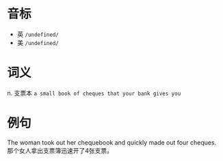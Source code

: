 # 音标

- 英 `/undefined/`
- 美 `/undefined/`

# 词义

n. 支票本
`a small book of cheques that your bank gives you`

# 例句

The woman took out her chequebook and quickly made out four cheques.
那个女人拿出支票簿迅速开了4张支票。


